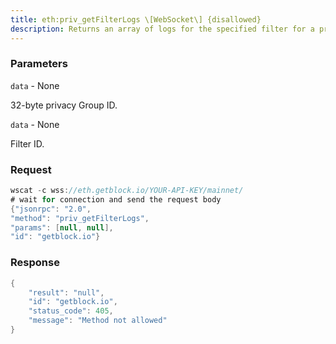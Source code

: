 ```yaml
---
title: eth:priv_getFilterLogs \[WebSocket\] {disallowed}
description: Returns an array of logs for the specified filter for a privatecontract.For private contracts, priv_getFilterLogs is the same aseth_getFilterLogs for public contracts except there is no automatic logbloom caching for private contracts.
---
```


### Parameters


`data` - None

32-byte privacy Group ID.

`data` - None

Filter ID.

### Request

``` java
wscat -c wss://eth.getblock.io/YOUR-API-KEY/mainnet/ 
# wait for connection and send the request body 
{"jsonrpc": "2.0",
"method": "priv_getFilterLogs",
"params": [null, null],
"id": "getblock.io"}
```

###  Response

``` java
{
    "result": "null",
    "id": "getblock.io",
    "status_code": 405,
    "message": "Method not allowed"
}
```

